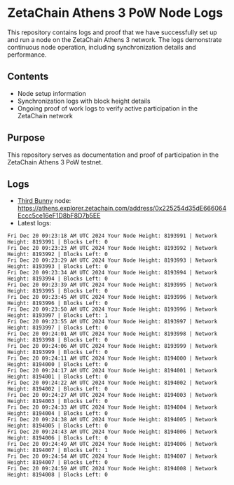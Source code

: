 # ZetaChain Athens 3 PoW Node Logs
This repository contains logs and proof that we have successfully set up and run a node on the ZetaChain Athens 3 network. The logs demonstrate continuous node operation, including synchronization details and performance.

## Contents
- Node setup information
- Synchronization logs with block height details
- Ongoing proof of work logs to verify active participation in the ZetaChain network

## Purpose
This repository serves as documentation and proof of participation in the ZetaChain Athens 3 PoW testnet.

## Logs

- [Third Bunny](https://thirdbunny.xyz/) node: https://athens.explorer.zetachain.com/address/0x225254d35dE666064Eccc5ce16eF1D8bF8D7b5EE
- Latest logs:
```
Fri Dec 20 09:23:18 AM UTC 2024 Your Node Height: 8193991 | Network Height: 8193991 | Blocks Left: 0
Fri Dec 20 09:23:23 AM UTC 2024 Your Node Height: 8193992 | Network Height: 8193992 | Blocks Left: 0
Fri Dec 20 09:23:29 AM UTC 2024 Your Node Height: 8193993 | Network Height: 8193993 | Blocks Left: 0
Fri Dec 20 09:23:34 AM UTC 2024 Your Node Height: 8193994 | Network Height: 8193994 | Blocks Left: 0
Fri Dec 20 09:23:39 AM UTC 2024 Your Node Height: 8193995 | Network Height: 8193995 | Blocks Left: 0
Fri Dec 20 09:23:45 AM UTC 2024 Your Node Height: 8193996 | Network Height: 8193996 | Blocks Left: 0
Fri Dec 20 09:23:50 AM UTC 2024 Your Node Height: 8193996 | Network Height: 8193997 | Blocks Left: 1
Fri Dec 20 09:23:55 AM UTC 2024 Your Node Height: 8193997 | Network Height: 8193997 | Blocks Left: 0
Fri Dec 20 09:24:01 AM UTC 2024 Your Node Height: 8193998 | Network Height: 8193998 | Blocks Left: 0
Fri Dec 20 09:24:06 AM UTC 2024 Your Node Height: 8193999 | Network Height: 8193999 | Blocks Left: 0
Fri Dec 20 09:24:11 AM UTC 2024 Your Node Height: 8194000 | Network Height: 8194000 | Blocks Left: 0
Fri Dec 20 09:24:17 AM UTC 2024 Your Node Height: 8194001 | Network Height: 8194001 | Blocks Left: 0
Fri Dec 20 09:24:22 AM UTC 2024 Your Node Height: 8194002 | Network Height: 8194002 | Blocks Left: 0
Fri Dec 20 09:24:27 AM UTC 2024 Your Node Height: 8194003 | Network Height: 8194003 | Blocks Left: 0
Fri Dec 20 09:24:33 AM UTC 2024 Your Node Height: 8194004 | Network Height: 8194004 | Blocks Left: 0
Fri Dec 20 09:24:38 AM UTC 2024 Your Node Height: 8194005 | Network Height: 8194005 | Blocks Left: 0
Fri Dec 20 09:24:43 AM UTC 2024 Your Node Height: 8194006 | Network Height: 8194006 | Blocks Left: 0
Fri Dec 20 09:24:49 AM UTC 2024 Your Node Height: 8194006 | Network Height: 8194007 | Blocks Left: 1
Fri Dec 20 09:24:54 AM UTC 2024 Your Node Height: 8194007 | Network Height: 8194007 | Blocks Left: 0
Fri Dec 20 09:24:59 AM UTC 2024 Your Node Height: 8194008 | Network Height: 8194008 | Blocks Left: 0
```
